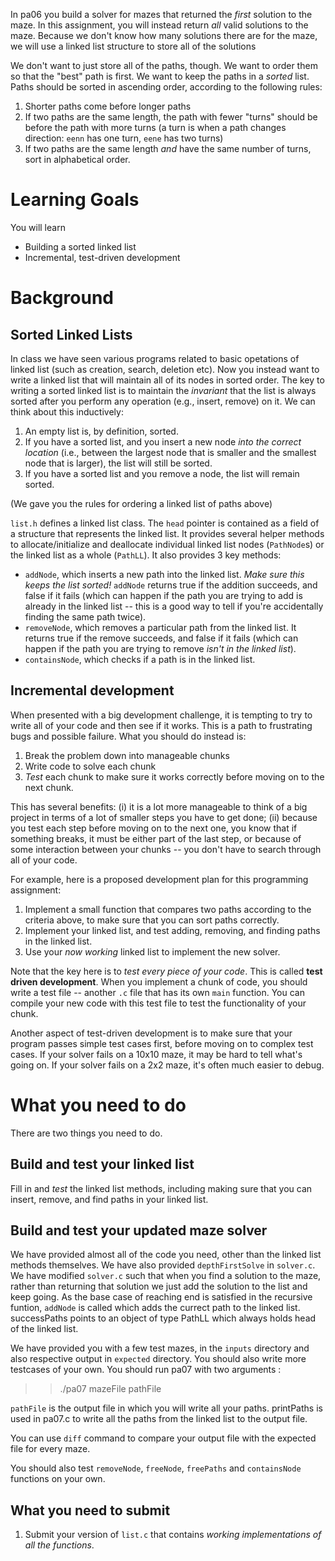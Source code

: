 In
pa06 you build a solver for mazes that returned the *first* solution to the maze.
In this assignment, you will instead return *all* valid solutions to the maze.
Because we don't know how many solutions there are for the maze, we will use a
linked list structure to store all of the solutions 

We don't want to just store all of the paths, though. We want to order them so that the "best" path is first. We want to keep the paths in a *sorted* list. Paths should be sorted in ascending order, according to the following rules:

1. Shorter paths come before longer paths
2. If two paths are the same length, the path with fewer "turns" should be 
   before the path with more turns (a turn is when a path changes direction: 
   `eenn` has one turn, `eene` has two turns)
3. If two paths are the same length *and* have the same number of turns, sort 
   in alphabetical order.


# Learning Goals

You will learn 
* Building a sorted linked list
* Incremental, test-driven development

# Background

## Sorted Linked Lists

In class we have seen various programs related to basic opetations of linked list (such as creation, search, deletion etc).
Now you instead want to write a linked list that will maintain
all of its nodes in sorted order. The key to writing a sorted linked list is
to maintain the *invariant* that the list is always sorted after you perform
any operation (e.g., insert, remove) on it. We can think about this inductively:

1. An empty list is, by definition, sorted.
2. If you have a sorted list, and you insert a new node *into the correct location* (i.e., between the largest node that is smaller and the smallest node that is larger), the list will still be sorted.
3. If you have a sorted list and you remove a node, the list will remain sorted.

(We gave you the rules for ordering a linked list of paths above)

`list.h` defines a linked list class. The `head` pointer is contained as a field of a structure
that represents the linked list. It provides several helper methods to
allocate/initialize and deallocate individual linked list nodes (`PathNode`s)
or the linked list as a whole (`PathLL`). It also provides 3 key methods:

* `addNode`, which inserts a new path into the linked list. *Make sure this  keeps the list sorted!* `addNode` returns true if the addition succeeds, and false if it fails (which can happen if the path you are trying to add is already in the linked list -- this is a good way to tell if you're accidentally finding the same path twice).
* `removeNode`, which removes a particular path from the linked list. It returns true if the remove succeeds, and false if it fails (which can happen if the path you are trying to remove *isn't in the linked list*).
* `containsNode`, which checks if a path is in the linked list.

## Incremental development

When presented with a big development challenge, it is tempting to try to write all of your code and then see if it works. This is a path to frustrating bugs and possible failure. What you should do instead is:

1. Break the problem down into manageable chunks
2. Write code to solve each chunk
3. *Test* each chunk to make sure it works correctly before moving on to the next chunk.

This has several benefits: (i) it is a lot more manageable to think of a big
project in terms of a lot of smaller steps you have to get done; (ii) because
you test each step before moving on to the next one, you know that if
something breaks, it must be either part of the last step, or because of some
interaction between your chunks -- you don't have to search through all of
your code.

For example, here is a proposed development plan for this programming assignment:

1. Implement a small function that compares two paths according to the criteria above, to make sure that you can sort paths correctly.
2. Implement your linked list, and test adding, removing, and finding paths in the linked list.
3. Use your *now working* linked list to implement the new solver.

Note that the key here is to *test every piece of your code*. This is called
**test driven development**. When you implement a chunk of code, you should
write a test file -- another `.c` file that has its own `main` function. You
can compile your new code with this test file to test the functionality of
your chunk.

Another aspect of test-driven development is to make sure that your program
passes simple test cases first, before moving on to complex test cases. If
your solver fails on a 10x10 maze, it may be hard to tell what's going on. If
your solver fails on a 2x2 maze, it's often much easier to debug.

# What you need to do

There are two things you need to do.

## Build and test your linked list

Fill in and *test* the linked list methods, including making sure that you can
insert, remove, and find paths in your linked list. 

## Build and test your updated maze solver

We have provided almost all of the code you need, other than the linked list
methods themselves. We have also provided `depthFirstSolve` in `solver.c`.
We have modified `solver.c` such that when you find a solution to the maze, rather
than returning that solution we just add the solution to the list and keep
going. As the base case of reaching end is satisfied in the recursive funtion, `addNode` is called which adds the currect path to the linked list.
successPaths points to an object of type PathLL which always holds head of the linked list.

We have provided you with a few test mazes, in the `inputs` directory and also respective output in `expected` directory.  You should also write more testcases of your own.
You should run pa07 with two arguments :

>>./pa07 mazeFile pathFile

`pathFile` is the output file in which you will write all your paths. printPaths is used in pa07.c to write all the paths from the linked list to the output file.

You can use `diff` command to compare your output file with the expected file for every maze.

You should also test `removeNode`, `freeNode`, `freePaths` and `containsNode` functions on your own.


## What you need to submit

1. Submit your version of `list.c` that contains *working implementations of all the functions*. 
